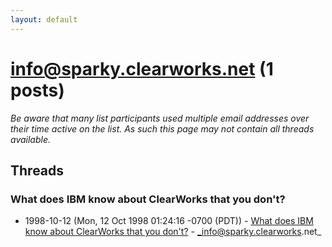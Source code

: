```yaml
---
layout: default
---
```


# info@sparky.clearworks.net (1 posts)

_Be aware that many list participants used multiple email addresses over their time active on the list. As such this page may not contain all threads available._

## Threads

### What does IBM know about ClearWorks that you don't?
+ 1998-10-12 (Mon, 12 Oct 1998 01:24:16 -0700 (PDT)) - [What does IBM know about ClearWorks that you don't?](/archive/1998/10/83b6d80e2fcec8378591475200b52b168503b7aeef1b33ffd4cdb81819c12bc8) - _info@sparky.clearworks.net_

